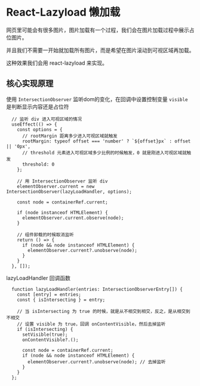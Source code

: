 # React-Lazyload 懒加载

网页里可能会有很多图片，图片加载有一个过程，我们会在图片加载过程中展示占位图片。

并且我们不需要一开始就加载所有图片，而是希望在图片滚动到可视区域再加载。

这种效果我们会用 react-lazyload 来实现。

## 核心实现原理
使用 `IntersectionObserver` 监听dom的变化，在回调中设置控制变量 `visible` 是判断显示内容还是占位符

```tsx
  // 监听 div 进入可视区域的情况
  useEffect(() => {
    const options = {
      // rootMargin 距离多少进入可视区域就触发
      rootMargin: typeof offset === 'number' ? `${offset}px` : offset || '0px',
      // threshold 元素进入可视区域多少比例的时候触发，0 就是刚进入可视区域就触发
      threshold: 0
    };

    // 用 IntersectionObserver 监听 div
    elementObserver.current = new IntersectionObserver(lazyLoadHandler, options);

    const node = containerRef.current;

    if (node instanceof HTMLElement) {
      elementObserver.current.observe(node);
    }

    // 组件卸载的时候取消监听
    return () => {
      if (node && node instanceof HTMLElement) {
        elementObserver.current?.unobserve(node);
      }
    }
  }, []);
```

lazyLoadHandler 回调函数
```tsx
  function lazyLoadHandler(entries: IntersectionObserverEntry[]) {
    const [entry] = entries;
    const { isIntersecting } = entry;

    // 当 isIntersecting 为 true 的时候，就是从不相交到相交，反之，是从相交到不相交
    // 设置 visible 为 true，回调 onContentVisible，然后去掉监听
    if (isIntersecting) {
      setVisible(true);
      onContentVisible?.();

      const node = containerRef.current;
      if (node && node instanceof HTMLElement) {
        elementObserver.current?.unobserve(node); // 去掉监听
      }
    }
  };
```